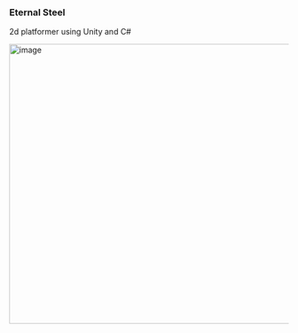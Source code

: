 ### Eternal Steel
2d platformer using Unity and C#

<img width="956" height="504" alt="image" src="https://github.com/user-attachments/assets/ba88c117-2312-4c78-8692-b401ec8ed905" />
